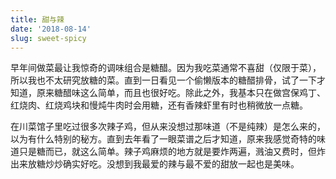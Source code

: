 ```yaml
---
title: 甜与辣
date: '2018-08-14'
slug: sweet-spicy
---
```


早年间做菜最让我惊奇的调味组合是糖醋。因为我吃菜通常不喜甜（仅限于菜），所以我也不太研究放糖的菜。直到一日看见一个偷懒版本的糖醋排骨，试了一下才知道，原来糖醋味这么简单，而且也很好吃。除此之外，我基本只在做宫保鸡丁、红烧肉、红烧鸡块和慢炖牛肉时会用糖，还有香辣虾里有时也稍微放一点糖。

在川菜馆子里吃过很多次辣子鸡，但从来没想过那味道（不是纯辣）是怎么来的，以为有什么特别的秘方。直到去年看了一眼菜谱之后才知道，原来我感觉奇特的味道只是糖而已，就这么简单。辣子鸡麻烦的地方就是要炸两遍，溅油又费时，但炸出来放糖炒炒确实好吃。没想到我最爱的辣与最不爱的甜放一起也是美味。

